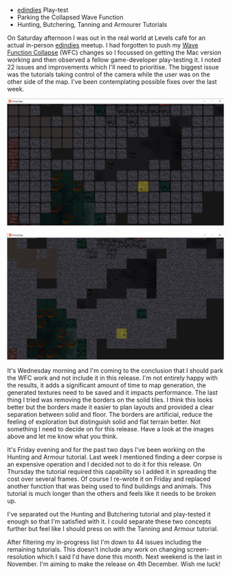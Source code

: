 ﻿---
author: jock
---
* [edindies](http://edindi.es/) Play-test
* Parking the Collapsed Wave Function
* Hunting, Butchering, Tanning and Armourer Tutorials

On Saturday afternoon I was out in the real world at Levels café for an actual in-person [edindies](http://edindi.es/) meetup. I had forgotten to push my [Wave Function Collapse](https://github.com/mxgmn/WaveFunctionCollapse) (WFC) changes so I focussed on getting the Mac version working and then observed a fellow game-developer play-testing it. I noted 22 issues and improvements which I'll need to prioritise. The biggest issue was the tutorials taking control of the camera while the user was on the other side of the map. I've been contemplating possible fixes over the last week.

![Solid terrain with borders](/assets/img/BorderedSolids.png)

![Solid terrain without borders using WFC for variants](/assets/img/BorderlessSolids.png)

It's Wednesday morning and I'm coming to the conclusion that I should park the WFC work and not include it in this release. I'm not entirely happy with the results, it adds a significant amount of time to map generation, the generated textures need to be saved and it impacts performance. The last thing I tried was removing the borders on the solid tiles. I think this looks better but the borders made it easier to plan layouts and provided a clear separation between solid and floor. The borders are artificial, reduce the feeling of exploration but distinguish solid and flat terrain better. Not something I need to decide on for this release. Have a look at the images above and let me know what you think.

It's Friday evening and for the past two days I've been working on the Hunting and Armour tutorial. Last week I mentioned finding a deer corpse is an expensive operation and I decided not to do it for this release. On Thursday the tutorial required this capability so I added it in spreading the cost over several frames. Of course I re-wrote it on Friday and replaced another function that was being used to find buildings and animals. This tutorial is much longer than the others and feels like it needs to be broken up.

I've separated out the Hunting and Butchering tutorial and play-tested it enough so that I'm satisfied with it. I could separate these two concepts further but feel like I should press on with the Tanning and Armour tutorial.

After filtering my in-progress list I'm down to 44 issues including the remaining tutorials. This doesn't include any work on changing screen-resolution which I said I'd have done this month. Next weekend is the last in November. I'm aiming to make the release on 4th December. Wish me luck!
